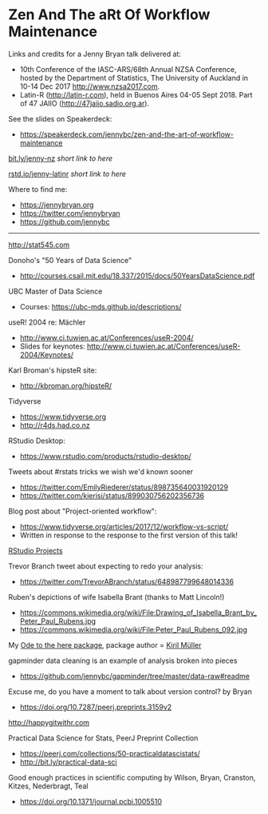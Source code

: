 # Zen And The aRt Of Workflow Maintenance

Links and credits for a Jenny Bryan talk delivered at:

  * 10th Conference of the IASC-ARS/68th Annual NZSA Conference, hosted by the Department of Statistics, The University of Auckland in 10-14 Dec 2017 <http://www.nzsa2017.com>.
  * Latin-R (<http://latin-r.com>), held in Buenos Aires 04-05 Sept 2018. Part of 47 JAIIO (<http://47jaiio.sadio.org.ar>).

See the slides on Speakerdeck:

  * <https://speakerdeck.com/jennybc/zen-and-the-art-of-workflow-maintenance>

[bit.ly/jenny-nz](http://bit.ly/jenny-nz) *short link to here*

[rstd.io/jenny-latinr](https://rstd.io/jenny-latinr) *short link to here*

Where to find me:

  * <https://jennybryan.org>
  * <https://twitter.com/jennybryan>
  * <https://github.com/jennybc>

---

<http://stat545.com>

Donoho's "50 Years of Data Science"

  * <http://courses.csail.mit.edu/18.337/2015/docs/50YearsDataScience.pdf>

UBC Master of Data Science

  * Courses: <https://ubc-mds.github.io/descriptions/>

useR! 2004 re: Mächler

  * <http://www.ci.tuwien.ac.at/Conferences/useR-2004/>
  * Slides for keynotes: <http://www.ci.tuwien.ac.at/Conferences/useR-2004/Keynotes/>
  
Karl Broman's hipsteR site:

 * <http://kbroman.org/hipsteR/>
 
Tidyverse

  * <https://www.tidyverse.org>
  * <http://r4ds.had.co.nz>
  
RStudio Desktop:

  * <https://www.rstudio.com/products/rstudio-desktop/>

Tweets about #rstats tricks we wish we'd known sooner

  * <https://twitter.com/EmilyRiederer/status/898735640031920129>
  * <https://twitter.com/kierisi/status/899030756202356736>

Blog post about "Project-oriented workflow":

  * <https://www.tidyverse.org/articles/2017/12/workflow-vs-script/>
  * Written in response to the response to the first version of this talk!

[RStudio Projects](https://support.rstudio.com/hc/en-us/articles/200526207-Using-Projects)

Trevor Branch tweet about expecting to redo your analysis:

  * <https://twitter.com/TrevorABranch/status/648987799648014336>
  
Ruben's depictions of wife Isabella Brant (thanks to Matt Lincoln!)

  * <https://commons.wikimedia.org/wiki/File:Drawing_of_Isabella_Brant_by_Peter_Paul_Rubens.jpg>
  * <https://commons.wikimedia.org/wiki/File:Peter_Paul_Rubens_092.jpg>

My [Ode to the here package](https://github.com/jennybc/here_here#readme), package author = [Kiril Müller](https://github.com/krlmlr)

gapminder data cleaning is an example of analysis broken into pieces

  * <https://github.com/jennybc/gapminder/tree/master/data-raw#readme>

Excuse me, do you have a moment to talk about version control? by Bryan

  * <https://doi.org/10.7287/peerj.preprints.3159v2>

<http://happygitwithr.com>

Practical Data Science for Stats, PeerJ Preprint Collection

  * <https://peerj.com/collections/50-practicaldatascistats/>
  * <http://bit.ly/practical-data-sci>

Good enough practices in scientific computing by Wilson, Bryan, Cranston, Kitzes, Nederbragt, Teal

* <https://doi.org/10.1371/journal.pcbi.1005510>
